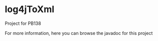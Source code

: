 # log4jToXml
Project for PB138

For more information, here you can browse the javadoc for this project
